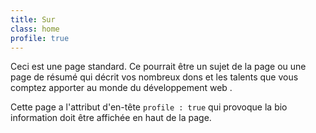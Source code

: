 ```yaml
---
title: Sur
class: home
profile: true
---
```


Ceci est une page standard. Ce pourrait être un sujet de la page ou une page de résumé qui décrit vos nombreux dons et les talents que vous comptez apporter au monde du développement web .

Cette page a l'attribut d'en-tête `profile : true` qui provoque la bio information doit être affichée en haut de la page.
